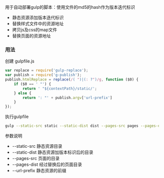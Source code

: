 用于自动部署gulp的脚本：使用文件的md5的hash作为版本迭代标识

+ 静态资源添加版本迭代标识
+ 替换样式文件中的资源地址
+ 拷贝js及css的map文件
+ 替换页面的资源地址

### 用法

创建 gulpfile.js
```js
var replace = require('gulp-replace');
var publish = require('g-publish');
publish.htmlReplace = replace(/( ")|(: ?")/g, function ($0) {
    if ($0 == ' "') {
        return ' "${contextPath}/static/';
    } else {
        return ': "' + publish.argv['url-prefix']
    }
});
```
执行gulpfile
```bash
gulp --static-src static --static-dist dist --pages-src pages --pages-dist pagesDist --url-prefix http://cdn.example/myproject/
```

参数说明

+ --static-src 静态资源目录
+ --static-dist 静态资源加版本标识后的目录
+ --pages-src 页面的目录
+ --pages-dist 经过替换后的页面目录
+ --url-prefix 静态资源的前缀